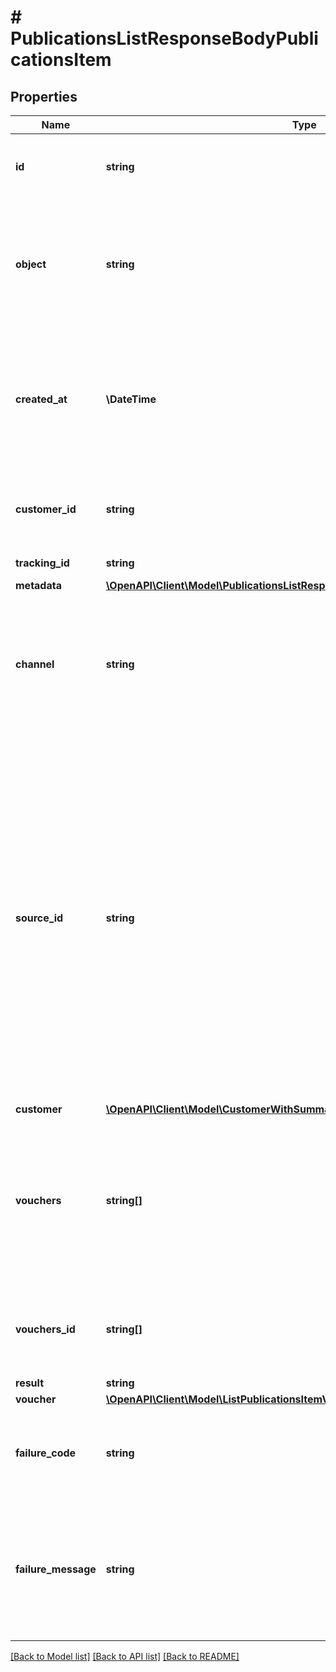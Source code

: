 # # PublicationsListResponseBodyPublicationsItem

## Properties

Name | Type | Description | Notes
------------ | ------------- | ------------- | -------------
**id** | **string** | Unique publication ID, assigned by Voucherify. | [optional]
**object** | **string** | The type of the object represented by the JSON. This object stores information about the &#x60;publication&#x60;. | [optional] [default to 'publication']
**created_at** | **\DateTime** | Timestamp representing the date and time when the publication was created. The value is shown in the ISO 8601 format. | [optional]
**customer_id** | **string** | Unique customer ID of the customer receiving the publication. | [optional]
**tracking_id** | **string** | Customer&#39;s &#x60;source_id&#x60;. | [optional]
**metadata** | [**\OpenAPI\Client\Model\PublicationsListResponseBodyPublicationsItemMetadata**](PublicationsListResponseBodyPublicationsItemMetadata.md) |  | [optional]
**channel** | **string** | How the publication was originated. It can be your own custom channel or an example value provided here. | [optional]
**source_id** | **string** | The merchant&#39;s publication ID if it is different from the Voucherify publication ID. It&#39;s an optional tracking identifier of a publication. It is really useful in case of an integration between multiple systems. It can be a publication ID from a CRM system, database or 3rd-party service. | [optional]
**customer** | [**\OpenAPI\Client\Model\CustomerWithSummaryLoyaltyReferrals**](CustomerWithSummaryLoyaltyReferrals.md) |  | [optional]
**vouchers** | **string[]** | Contains the voucher IDs that was assigned by Voucherify. and Contains the unique voucher codes that was assigned by Voucherify. | [optional]
**vouchers_id** | **string[]** | Contains the unique internal voucher IDs that was assigned by Voucherify. | [optional]
**result** | **string** |  | [optional]
**voucher** | [**\OpenAPI\Client\Model\ListPublicationsItemVoucher**](ListPublicationsItemVoucher.md) |  | [optional]
**failure_code** | **string** | Generic reason as to why the create publication operation failed. | [optional]
**failure_message** | **string** | This parameter will provide more expanded reason as to why the create publication operation failed. | [optional]

[[Back to Model list]](../../README.md#models) [[Back to API list]](../../README.md#endpoints) [[Back to README]](../../README.md)
